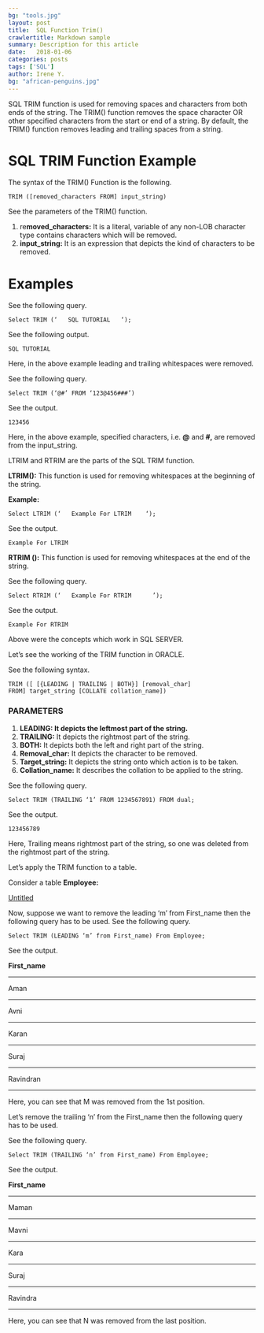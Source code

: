 ```yaml
---
bg: "tools.jpg"
layout: post
title:  SQL Function Trim()
crawlertitle: Markdown sample
summary: Description for this article
date:   2018-01-06
categories: posts
tags: ['SQL']
author: Irene Y.
bg: "african-penguins.jpg"
---
```


SQL TRIM function is used for removing spaces and characters from both ends of the string. The TRIM() function removes the space character OR other specified characters from the start or end of a string. By default, the TRIM() function removes leading and trailing spaces from a string.

# **SQL TRIM Function Example**

The syntax of the TRIM() Function is the following.

```
TRIM ([removed_characters FROM] input_string)
```

See the parameters of the TRIM() function.

1. re**moved_characters:** It is a literal, variable of any non-LOB character type contains characters which will be removed.
2. **input_string:** It is an expression that depicts the kind of characters to be removed.

# **Examples**

See the following query.

```
Select TRIM (‘   SQL TUTORIAL   ‘);

```

See the following output.

```
SQL TUTORIAL
```

Here, in the above example leading and trailing whitespaces were removed.

See the following query.

```
Select TRIM (‘@#’ FROM ‘123@456###’)

```

See the output.

```
123456

```

Here, in the above example, specified characters, i.e. **@** and **#,** are removed from the input_string.

LTRIM and RTRIM are the parts of the SQL TRIM function.

**LTRIM():** This function is used for removing whitespaces at the beginning of the string.

**Example:**

```
Select LTRIM (‘   Example For LTRIM    ‘);
```

See the output.

```
Example For LTRIM
```

**RTRIM ():** This function is used for removing whitespaces at the end of the string.

See the following query.

```
Select RTRIM (‘   Example For RTRIM      ’);

```

See the output.

```
Example For RTRIM

```

Above were the concepts which work in SQL SERVER.

Let’s see the working of the TRIM function in ORACLE.

See the following syntax.

```
TRIM ([ [{LEADING | TRAILING | BOTH}] [removal_char]
FROM] target_string [COLLATE collation_name])

```

### **PARAMETERS**

1. **LEADING: It depicts the leftmost part of the string.**
2. **TRAILING:** It depicts the rightmost part of the string.
3. **BOTH:** It depicts both the left and right part of the string.
4. **Removal_char:** It depicts the character to be removed.
5. **Target_string:** It depicts the string onto which action is to be taken.
6. **Collation_name:** It describes the collation to be applied to the string.

See the following query.

```
Select TRIM (TRAILING ‘1’ FROM 1234567891) FROM dual;

```

See the output.

```
123456789

```

Here, Trailing means rightmost part of the string, so one was deleted from the rightmost part of the string.

Let’s apply the TRIM function to a table.

Consider a table **Employee:**

[Untitled](https://www.notion.so/9df85fdb9691471a967d1124e7d5df49)

Now, suppose we want to remove the leading ‘m’ from First_name then the following query has to be used. See the following query.

```
Select TRIM (LEADING ‘m’ from First_name) From Employee;
```

See the output.

**First_name**

---

Aman

---

Avni

---

Karan

---

Suraj

---

Ravindran

---

Here, you can see that M was removed from the 1st position.

Let’s remove the trailing ‘n’ from the First_name then the following query has to be used.

See the following query.

```
Select TRIM (TRAILING ‘n’ from First_name) From Employee;

```

See the output.

**First_name**

---

Maman

---

Mavni

---

Kara

---

Suraj

---

Ravindra

---

Here, you can see that N was removed from the last position.